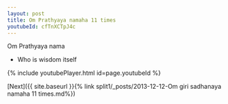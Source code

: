 ```yaml
---
layout: post
title: Om Prathyaya namaha 11 times
youtubeId: cfTnXCTpJ4c
---
```

 
 
Om Prathyaya nama 
 
 -  Who is wisdom itself 
 
  
 
  
 
 
 
 
 
 


{% include youtubePlayer.html id=page.youtubeId %}
 
[Next]({{ site.baseurl }}{% link  split1/_posts/2013-12-12-Om giri sadhanaya namaha 11 times.md%})
 
